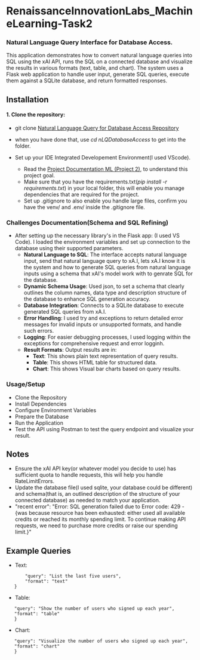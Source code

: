 # RenaissanceInnovationLabs_MachineLearning-Task2
### Natural Language Query Interface for Database Access.
This application demonstrates how to convert natural language queries into SQL using the xAI API, runs the SQL on a connected database and visualize the results in various formats (text, table, and chart). The system uses a Flask web application to handle user input, generate SQL queries, execute them against a SQLite database, and return formatted responses.

## Installation

#### 1. Clone the repository:
- git clone [Natural Language Query for Database Access Repository](https://github.com/Zaratti/RenaissanceInnovationLabs_MachineLearning-Task2.git)
- when you have done that, use _cd nLQDatabaseAccess_ to get into the folder.

- Set up your IDE Integrated Developement Environment(I used VScode).
     - Read the [Project Documentation ML (Project 2)](https://github.com/Zaratti/RenaissanceInnovationLabs_MachineLearning-Task2/blob/main/Project%20Documentation%20ML%20(Project%202).ipynb), to understand this project goal.
     - Make sure that you have the requirements.txt(_pip install -r requirements.txt_) in your local folder, this will enable you manage dependencies that are required for the project.
     - Set up .gitignore to also enable you handle large files, confirm you have the venv/ and .env/ inside the .gitignore file. 

### Challenges Documentation(Schema and SQL Refining)
- After setting up the necessary library's in the Flask app: (I used VS Code). I loaded the environment variables and set up connection to the database using their supported parameters.
    - **Natural Language to SQL**: The interface accepts natural language input, send that natural language query to xA.I, lets xA.I know it is the system and how to generate SQL queries from natural language inputs using a schema that xAI's model work with to genrate SQL for the database.
    - **Dynamic Schema Usage**: Used json, to set a schema that clearly outlines the column names, data type and description structure of the database to enhance SQL generation accuracy.
    - **Database Integration**: Connects to a SQLite database to execute generated SQL queries from xA.I.
    - **Error Handling**: I used try and exceptions to return detailed error messages for invalid inputs or unsupported formats, and handle such errors.
    - **Logging**: For easier debugging processes, I used logging within the exceptions for comprehensive request and error logginh.
    - **Result Formats**: Output results are in:
        - **Text**: This shows plain text representation of query results.
        - **Table**: This shows HTML table for structured data.
        - **Chart**: This shows Visual bar charts based on query results.

### Usage/Setup
- Clone the Repository
- Install Dependencies
- Configure Environment Variables
- Prepare the Database
- Run the Application
- Test the API using Postman to test the query endpoint and visualize your result.


## Notes
- Ensure the xAI API key(or whatever model you decide to use) has sufficient quota to handle requests, this will help you handle RateLimitErrors.
- Update the database file(I used sqlite, your database could be different) and schema(that is, an outlined description of the structure of your connected database) as needed to match your application.
- "recent error": "Error: SQL generation failed due to Error code: 429 - {was because resource has been exhausted: either used all available credits or reached its monthly spending limit. To continue making API requests, we need to purchase more credits or raise our spending limit.}"

## Example Queries
- Text:
 ```{
        "query": "List the last five users",
        "format": "text"
    }
```

- Table:
 ```{
    "query": "Show the number of users who signed up each year",
    "format": "table"
    }
 ```

- Chart:
 ```{
    "query": "Visualize the number of users who signed up each year",
    "format": "chart"
    }
 ```
